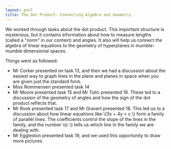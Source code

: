 ```yaml
---
layout: post
title: The Dot Product--Connecting Algebra and Geometry
---
```


We worked through tasks about the dot product. This important structure is
mysterious, but it contains information about how to measure lengths (called
a "norm" in our context) and angles. It also will help us connect the
algebra of linear equations to the geometry of hyperplanes in mumble-mumble
dimensional spaces.

Things went as followed:

  * Mr Corker presented on task 13, and then we had a discussion about
    the easiest way to graph lines in the plane and planes in space when you
    are given just the standard form.
  * Miss Nommensen presented task 14
  * Mr Moore presented task 15 and Mr Tutic presented 16. These led to a
    discussion of the geometry of angles and how the sign of the dot product
    reflects that.
  * Mr Rook presented task 17 and Mr Gravert presented 18. This led us to a
    discussion about how linear equations like \\(3x + 4y = c \\) form a family
    of parallel lines. The coefficients control the slope of the lines in the
    family, and the number \\(c \\) tells us which line in the family we are
    dealing with.
  * Mr Eggleston presented task 19, and we used this opportunity to draw more
    pictures.
